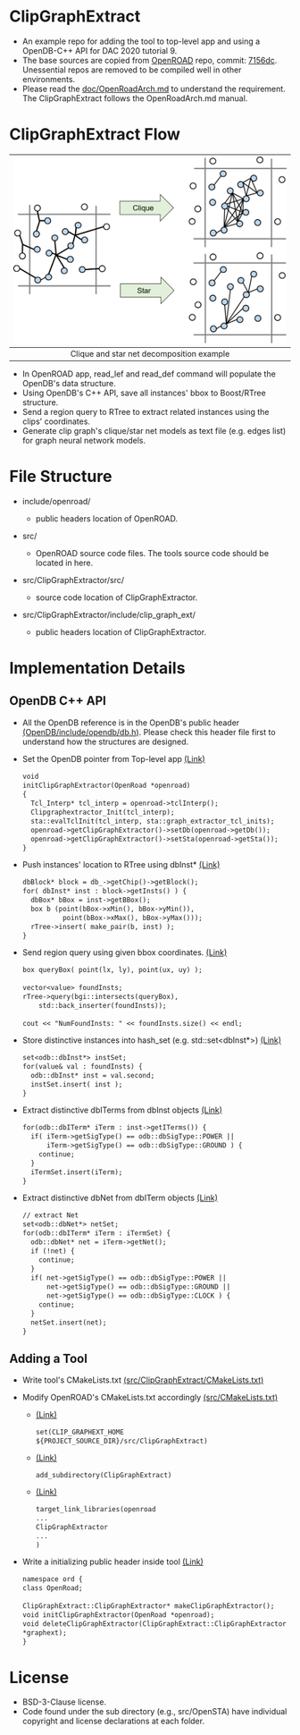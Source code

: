 # ClipGraphExtract
- An example repo for adding the tool to top-level app and using a OpenDB-C++ API for DAC 2020 tutorial 9.
- The base sources are copied from [OpenROAD](https://github.com/The-OpenROAD-Project/OpenROAD) repo, commit: [7156dc](https://github.com/The-OpenROAD-Project/OpenROAD/commit/7156dc41b0be75e9090b456103a2a1510913a4d2). Unessential repos are removed to be compiled well in other environments.
- Please read the [doc/OpenRoadArch.md](https://github.com/The-OpenROAD-Project/OpenROAD/blob/master/doc/OpenRoadArch.md) to understand the requirement. The ClipGraphExtract follows the OpenRoadArch.md manual.

# ClipGraphExtract Flow
| <img src="/doc/clique-star.png" width=600px> |
|:--:|
| Clique and star net decomposition example |
- In OpenROAD app, read_lef and read_def command will populate the OpenDB's data structure.
- Using OpenDB's C++ API, save all instances' bbox to Boost/RTree structure. 
- Send a region query to RTree to extract related instances using the clips' coordinates.
- Generate clip graph's clique/star net models as text file (e.g. edges list) for graph neural network models.

# File Structure
-  include/openroad/  
    - public headers location of OpenROAD.

- src/ 
    - OpenROAD source code files. The tools source code should be located in here. 
  
- src/ClipGraphExtractor/src/  
    - source code location of ClipGraphExtractor.
  
- src/ClipGraphExtractor/include/clip_graph_ext/  
    - public headers location of ClipGraphExtractor.
  

# Implementation Details
## OpenDB C++ API
- All the OpenDB reference is in the OpenDB's public header [(OpenDB/include/opendb/db.h)](https://github.com/The-OpenROAD-Project/OpenDB/blob/ebbf56ee8ddb08f9a8da5febafe37691731f2932/include/opendb/db.h). Please check this header file first to understand how the structures are designed.

- Set the OpenDB pointer from Top-level app [(Link)](https://github.com/mgwoo/ClipGraphExtract/blob/b451e83d26f6fc867d41a4192f71e9d22be31684/src/ClipGraphExtract/src/MakeClipGraphExtractor.cpp#L30-L31)

      void 
      initClipGraphExtractor(OpenRoad *openroad) 
      {
        Tcl_Interp* tcl_interp = openroad->tclInterp();
        Clipgraphextractor_Init(tcl_interp);
        sta::evalTclInit(tcl_interp, sta::graph_extractor_tcl_inits);
        openroad->getClipGraphExtractor()->setDb(openroad->getDb());
        openroad->getClipGraphExtractor()->setSta(openroad->getSta());
      }
    
- Push instances' location to RTree using dbInst* [(Link)](https://github.com/mgwoo/ClipGraphExtract/blob/b451e83d26f6fc867d41a4192f71e9d22be31684/src/ClipGraphExtract/src/clipGraphExtractor.cpp#L74-L80)

      dbBlock* block = db_->getChip()->getBlock();
      for( dbInst* inst : block->getInsts() ) {
        dbBox* bBox = inst->getBBox();
        box b (point(bBox->xMin(), bBox->yMin()), 
                point(bBox->xMax(), bBox->yMax()));
        rTree->insert( make_pair(b, inst) );
      }

- Send region query using given bbox coordinates. [(Link)](https://github.com/mgwoo/ClipGraphExtract/blob/b451e83d26f6fc867d41a4192f71e9d22be31684/src/ClipGraphExtract/src/clipGraphExtractor.cpp#L91-L97)

      box queryBox( point(lx, ly), point(ux, uy) );

      vector<value> foundInsts; 
      rTree->query(bgi::intersects(queryBox), 
          std::back_inserter(foundInsts));

      cout << "NumFoundInsts: " << foundInsts.size() << endl;

- Store distinctive instances into hash_set (e.g. std::set<dbInst*>) [(Link)](https://github.com/mgwoo/ClipGraphExtract/blob/b451e83d26f6fc867d41a4192f71e9d22be31684/src/ClipGraphExtract/src/clipGraphExtractor.cpp#L99-L103)

      set<odb::dbInst*> instSet;
      for(value& val : foundInsts) {
        odb::dbInst* inst = val.second;
        instSet.insert( inst ); 
      }
      
- Extract distinctive dbITerms from dbInst objects [(Link)](https://github.com/mgwoo/ClipGraphExtract/blob/a40d582604b432594aee5a40b9b7a76c56ba3bc0/src/ClipGraphExtract/src/instGraph.cpp#L103-L109)

      for(odb::dbITerm* iTerm : inst->getITerms()) {
        if( iTerm->getSigType() == odb::dbSigType::POWER ||
            iTerm->getSigType() == odb::dbSigType::GROUND ) {
          continue;
        }
        iTermSet.insert(iTerm); 
      }

- Extract distinctive dbNet from dbITerm objects [(Link)](https://github.com/mgwoo/ClipGraphExtract/blob/a40d582604b432594aee5a40b9b7a76c56ba3bc0/src/ClipGraphExtract/src/instGraph.cpp#L112-L125)

      // extract Net
      set<odb::dbNet*> netSet;
      for(odb::dbITerm* iTerm : iTermSet) {
        odb::dbNet* net = iTerm->getNet();
        if (!net) { 
          continue;
        }
        if( net->getSigType() == odb::dbSigType::POWER ||
            net->getSigType() == odb::dbSigType::GROUND ||
            net->getSigType() == odb::dbSigType::CLOCK ) {
          continue;
        }
        netSet.insert(net);
      }
      
      
## Adding a Tool
- Write tool's CMakeLists.txt [(src/ClipGraphExtract/CMakeLists.txt)](https://github.com/mgwoo/ClipGraphExtract/blob/master/src/ClipGraphExtract/CMakeLists.txt)
  
- Modify OpenROAD's CMakeLists.txt accordingly [(src/CMakeLists.txt)](https://github.com/mgwoo/ClipGraphExtract/blob/master/src/CMakeLists.txt)

  - [(Link)](https://github.com/mgwoo/ClipGraphExtract/blob/0652e635b152500e1a75dc849f318455bd33677f/src/CMakeLists.txt#L21)
  
        set(CLIP_GRAPHEXT_HOME ${PROJECT_SOURCE_DIR}/src/ClipGraphExtract)
        
  - [(Link)](https://github.com/mgwoo/ClipGraphExtract/blob/0652e635b152500e1a75dc849f318455bd33677f/src/CMakeLists.txt#L205)
  
        add_subdirectory(ClipGraphExtract)
      
  - [(Link)](https://github.com/mgwoo/ClipGraphExtract/blob/0652e635b152500e1a75dc849f318455bd33677f/src/CMakeLists.txt#L242) 
  
        target_link_libraries(openroad
        ...
        ClipGraphExtractor
        ...
        )
- Write a initializing public header inside tool [(Link)](https://github.com/mgwoo/ClipGraphExtract/blob/master/src/ClipGraphExtract/include/clip_graph_ext/MakeClipGraphExtractor.h)

      namespace ord {
      class OpenRoad;

      ClipGraphExtract::ClipGraphExtractor* makeClipGraphExtractor();
      void initClipGraphExtractor(OpenRoad *openroad);
      void deleteClipGraphExtractor(ClipGraphExtract::ClipGraphExtractor *graphext);
      }
        
# License
- BSD-3-Clause license. 
- Code found under the sub directory (e.g., src/OpenSTA) have individual copyright and license declarations at each folder.

